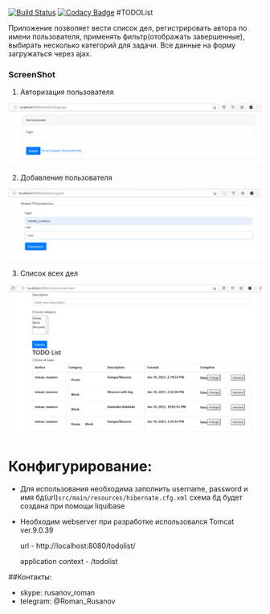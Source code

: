 [![Build Status](https://www.travis-ci.com/RomanRusanov/todolist.svg?branch=master)](https://www.travis-ci.com/RomanRusanov/todolist)
[![Codacy Badge](https://app.codacy.com/project/badge/Grade/90dd62c4be064b4882d313d70ec214c2)](https://www.codacy.com/gh/RomanRusanov/todolist/dashboard?utm_source=github.com&amp;utm_medium=referral&amp;utm_content=RomanRusanov/todolist&amp;utm_campaign=Badge_Grade)
#TODOList

Приложение позволяет вести список дел, регистрировать автора по имени пользователя, 
применять фильтр(отображать завершенные), выбирать несколько категорий для задачи. 
Все данные на форму загружаться через ajax.

### ScreenShot

1. Авторизация пользователя

![image](sreenShots/Screenshot_1.png)

2. Добавление пользователя

![image](sreenShots/Screenshot_2.png)
   
3. Список всех дел
   
![image](sreenShots/Screenshot_3.png)

# Конфигурирование:

*   Для использования необходима заполнить username, password и имя бд(url)```src/main/resources/hibernate.cfg.xml```
схема бд будет создана при помощи liquibase
*   Необходим webserver при разработке использовался Tomcat ver.9.0.39
    
    url - http://localhost:8080/todolist/
    
    application context - /todolist

##Контакты:
*   skype: rusanov_roman
*   telegram: @Roman_Rusanov